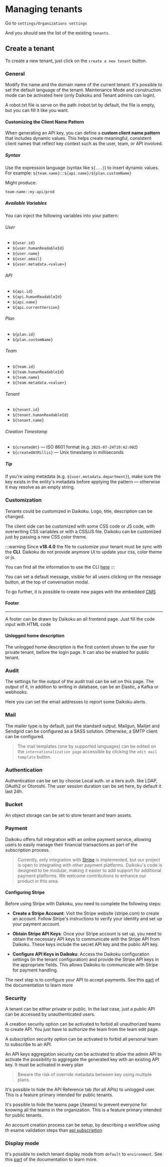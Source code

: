 # Managing tenants

Go to `settings/Organizations settings`

And you should see the list of the existing `tenants`.

## Create a tenant

To create a new tenant, just click on the `create a new tenant` button.

### General

Modify the name and the domain name of the current tenant.
It's possible to set the default language of the tenant.
Maintenance Mode and construction mode can be activated here (only Daikoku and Tenant admins can login).

A robot.txt file is serve on the path /robot.txt by default, the file is empty, but you can fill it like you want.

#### Customizing the Client Name Pattern

When generating an API key, you can define a **custom client name pattern** that includes dynamic values. This helps create meaningful, consistent client names that reflect key context such as the user, team, or API involved.

##### Syntax

Use the expression language (syntax like `${...}`) to insert dynamic values.  
For example:
```${team.name}::${api.name}/${plan.customName}```

Might produce:

```team-name::my-api/prod```


##### Available Variables

You can inject the following variables into your pattern:

###### User
- `${user.id}`
- `${user.humanReadableId}`
- `${user.name}`
- `${user.email}`
- `${user.metadata.<value>}`

###### API
- `${api.id}`
- `${api.humanReadableId}`
- `${api.name}`
- `${api.currentVersion}`

###### Plan
- `${plan.id}`
- `${plan.customName}`

###### Team
- `${team.id}`
- `${team.humanReadableId}`
- `${team.name}`
- `${team.metadata.<value>}`

###### Tenant
- `${tenant.id}`
- `${tenant.humanReadableId}`
- `${tenant.name}`

###### Creation Timestamp
- `${createdAt}` — ISO 8601 format (e.g. `2025-07-24T10:42:00Z`)
- `${createdAtMillis}` — Unix timestamp in milliseconds

##### Tip

If you're using metadata (e.g. `${user.metadata.department}`), make sure the key exists in the entity's metadata before applying the pattern — otherwise it may resolve as an empty string.

### Customization

Tenants could be customized in Daikoku.
Logo, title, description can be changed.

The client side can be customized with some CSS code or JS code, with overwriting CSS variables or with a CSS/JS file.
Daikoku can be customized just by passing a new CSS color theme.

:::warning
Since **v18.4.0** the file to customize your tenant must be sync with the **CLI**. Daikoku do not provide anymore UI to update your css, color theme or js. 

You can find all the information to use the CLI [here](../../04-cli/041-informations/index.mdx)
:::

You can set a default message, visible for all users clicking on the message button, at the top of conversation modal.

To go further, it is possible to create new pages with the embedded [CMS](../08-tenantusage/6-cms.md)

#### Footer
****
A footer can be drawn by Daikoku an all frontend page. Just fill the code input with HTML code

#### Unlogged home description
The unlogged home description is the first content shown to the user for private tenant, before the login page.
It can also be enabled for public tenant.

### Audit

The settings for the output of the audit trail can be set on this page.
The output of it, in addition to writing in database, can be an Elastic, a Kafka or webhooks.

Here you can set the email addresses to report some Daikoku alerts.

### Mail
The mailer type is by default, just the standard output.
Mailgun, Mailjet and Sendgrid can be configured as a SASS solution.
Otherwise, a SMTP client can be configured.

> The mail templates (one by supported languages) can be edited on the `internationalization page` accessible by clicking the `edit mail template` button.


### Authentication


Authentication can be set by choose Local auth. or a tiers auth. like LDAP, OAuth2 or Otoroshi.
The user session duration can be set here, by default it last 24h.

### Bucket
An object storage can be set to store tenant and team assets.

### Payment

Daikoku offers full integration with an online payment service, allowing users to easily manage their financial transactions as part of the subscription process.

> Currently, only integration with [Stripe](https://stripe.com) is implemented, but our project is open to integrating with other payment platforms. Daikoku's code is designed to be modular, making it easier to add support for additional payment platforms. We welcome contributions to enhance our product in this area.

#### Configuring Stripe

Before using Stripe with Daikoku, you need to complete the following steps:

* **Create a Stripe Account**: Visit the Stripe website (stripe.com) to create an account. Follow Stripe's instructions to verify your identity and set up your payment account.

* **Obtain Stripe API Keys**: Once your Stripe account is set up, you need to obtain the necessary API keys to communicate with the Stripe API from Daikoku. These keys include the secret API key and the public API key.

* **Configure API Keys in Daikoku**: Access the Daikoku configuration settings (in the tenant configuration) and provide the Stripe API keys in the appropriate fields. This allows Daikoku to communicate with Stripe for payment handling.

The next step is to configure your API to accept payments. See this [part](../09-producerusage/1-apis.md) of the documentation to learn more

### Security

A tenant can be either private or public. In the last case, just a public API can be accessed by unauthenticated users.

A creation security option can be activated to forbid all unauthorized teams to create API. You just have to authorize the team from the team edit page.

A subscription security option can be activated to forbid all personal team to subscribe to an API.

An API keys aggregation security can be activated to allow the admin API to activate the possibility to aggregate the generated key with an existing API key. It must be activated in every plan

> Beware the risk of override metadata between key using multiple plans. 

It's possible to hide the API Reference tab (for all APIs) to unlogged user. This is a feature primary intended for public tenants.

It's possible to hide the teams page (/teams) to prevent everyone for knowing all the teams in the organization. This is a feature primary intended for public tenants.

An account creation process can be setup, by describing a workflow using th esame validation steps than [api subscription](../09-producerusage/1-apis.md#plans)

### Display mode

It's possible to switch tenant display mode from `default` to `environment`.
See this [part](../08-tenantusage/5.5-display.md) of the documentation to learn more.

